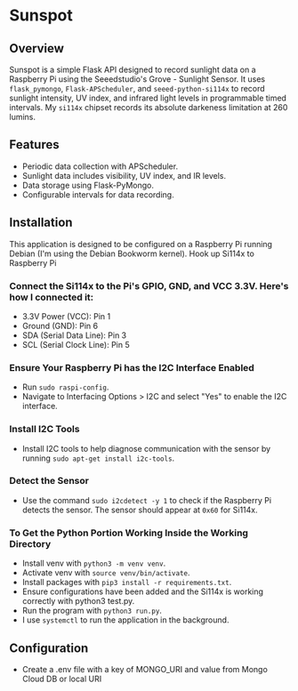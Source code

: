 # Sunspot

## Overview
Sunspot is a simple Flask API designed to record sunlight data on a Raspberry Pi using the Seeedstudio's Grove - Sunlight Sensor. It uses `flask_pymongo`, `Flask-APScheduler`, and `seeed-python-si114x` to record sunlight intensity, UV index, and infrared light levels in programmable timed intervals. My `si114x` chipset records its absolute darkeness limitation at 260 lumins.

## Features
- Periodic data collection with APScheduler.
- Sunlight data includes visibility, UV index, and IR levels.
- Data storage using Flask-PyMongo.
- Configurable intervals for data recording.

## Installation

This application is designed to be configured on a Raspberry Pi running Debian (I'm using the Debian Bookworm kernel).
Hook up Si114x to Raspberry Pi

### Connect the Si114x to the Pi's GPIO, GND, and VCC 3.3V. Here's how I connected it:
- 3.3V Power (VCC): Pin 1
- Ground (GND): Pin 6
- SDA (Serial Data Line): Pin 3
- SCL (Serial Clock Line): Pin 5

### Ensure Your Raspberry Pi has the I2C Interface Enabled
- Run `sudo raspi-config`.
- Navigate to Interfacing Options > I2C and select "Yes" to enable the I2C interface.

### Install I2C Tools
- Install I2C tools to help diagnose communication with the sensor by running `sudo apt-get install i2c-tools`.

### Detect the Sensor
- Use the command `sudo i2cdetect -y 1` to check if the Raspberry Pi detects the sensor. The sensor should appear at `0x60` for Si114x.

### To Get the Python Portion Working Inside the Working Directory
- Install venv with `python3 -m venv venv`.
- Activate venv with `source venv/bin/activate`.
- Install packages with `pip3 install -r requirements.txt`.
- Ensure configurations have been added and the Si114x is working correctly with python3 test.py.
- Run the program with `python3 run.py`.
- I use `systemctl` to run the application in the background.


## Configuration
- Create a .env file with a key of MONGO_URI and value from Mongo Cloud DB or local URI
